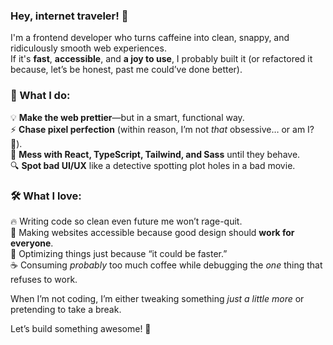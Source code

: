 ### Hey, internet traveler! 👋

I'm a frontend developer who turns caffeine into clean, snappy, and ridiculously smooth web experiences.  
If it's **fast**, **accessible**, and **a joy to use**, I probably built it (or refactored it because, let’s be honest, past me could’ve done better).  

### 🚀 What I do:  
💡 **Make the web prettier**—but in a smart, functional way.  
⚡ **Chase pixel perfection** (within reason, I’m not *that* obsessive… or am I? 🤔).  
🎨 **Mess with React, TypeScript, Tailwind, and Sass** until they behave.  
🔍 **Spot bad UI/UX** like a detective spotting plot holes in a bad movie.  

### 🛠️ What I love:  
🔥 Writing code so clean even future me won’t rage-quit.  
🎯 Making websites accessible because good design should **work for everyone**.  
🚀 Optimizing things just because “it could be faster.”  
☕ Consuming *probably* too much coffee while debugging the *one* thing that refuses to work.  

When I’m not coding, I’m either tweaking something *just a little more* or pretending to take a break.  

Let’s build something awesome! 🚀  
